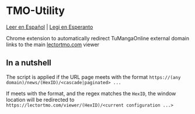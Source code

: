 # TMO-Utility
[Leer en Español](README_es.md) | [Legi en Esperanto](README_eo.md)

Chrome extension to automatically redirect TuMangaOnline external domain links to the main [lectortmo.com](https://lectortmo.com) viewer  

## In a nutshell
The script is applied if the URL page meets with the format `https://(any domain)/news/(HexID)/<cascade|paginated> ...`

If meets with the format, and the regex matches the `HexID`, the window location will be
redirected to `https://lectortmo.com/viewer/(HexID)/<current configuration ...>`
